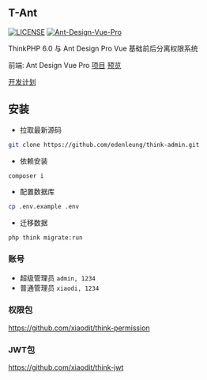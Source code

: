 ## T-Ant
[![LICENSE](https://img.shields.io/badge/license-Anti%20996-blue.svg)](https://github.com/996icu/996.ICU/blob/master/LICENSE)
[![Ant-Design-Vue-Pro](https://img.shields.io/travis/edenleung/think-ant-vue.svg)](https://github.com/xiaodit/think-ant-vue)

ThinkPHP 6.0 与 Ant Design Pro Vue 基础前后分离权限系统

前端: 
Ant Design Vue Pro [项目](https://github.com/xiaodit/think-ant-vue) [预览](https://ant.xiaodim.com)

[开发计划](https://github.com/edenleung/think-admin/projects/1)

## 安装
- 拉取最新源码
```sh
git clone https://github.com/edenleung/think-admin.git
```

- 依赖安装
```sh
composer i
```
- 配置数据库
```sh
cp .env.example .env
```

- 迁移数据
```
php think migrate:run
```

### 账号
* 超级管理员 `admin, 1234` 
* 普通管理员 `xiaodi, 1234`

### 权限包
https://github.com/xiaodit/think-permission

### JWT包
https://github.com/xiaodit/think-jwt
